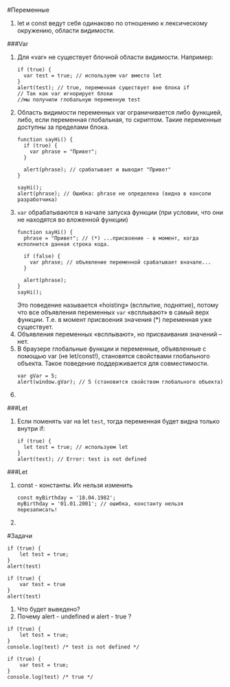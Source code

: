 #Переменные

1. let и const ведут себя одинаково по отношению к лексическому окружению, области видимости.

###Var
1. Для «var» не существует блочной области видимости. 
    Например: 
    ```
    if (true) {
      var test = true; // используем var вместо let
    }
    alert(test); // true, переменная существует вне блока if
    // Так как var игнорирует блоки
    //мы получили глобальную переменную test
    ```
1. Область видимости переменных var ограничивается либо функцией, либо, если переменная глобальная, то скриптом. Такие переменные доступны за пределами блока.
    ```
    function sayHi() {
      if (true) {
        var phrase = "Привет";
      }
    
      alert(phrase); // срабатывает и выводит "Привет"
    }
    
    sayHi();
    alert(phrase); // Ошибка: phrase не определена (видна в консоли разработчика)
    ```
1. `var` обрабатываются в начале запуска функции (при условии, что они не находятся во вложенной функции)
    ```
    function sayHi() {
      phrase = "Привет"; // (*) ...присвоение - в момент, когда исполнится данная строка кода.
    
      if (false) {
        var phrase; // объявление переменной срабатывает вначале...
      }
    
      alert(phrase);
    }
    sayHi();
    ```
    Это поведение называется «hoisting» (всплытие, поднятие), потому что все объявления переменных `var` «всплывают» в самый верх функции. Т.е. в момент присвоения значения (*) переменная уже существует.
1. Объявления переменных «всплывают», но присваивания значений – нет.
1. В браузере глобальные функции и переменные, объявленные с помощью var (не let/const!), становятся свойствами глобального объекта. Такое поведение поддерживается для совместимости. 
    ```
    var gVar = 5;
    alert(window.gVar); // 5 (становится свойством глобального объекта)
    ```
1. 

###Let
1. Если поменять var на let `test`, тогда переменная будет видна только внутри if:
    ```
    if (true) {
      let test = true; // используем let
    }
    alert(test); // Error: test is not defined
    ```

###Let
1. const - константы. Их нельзя изменить
    ```
    const myBirthday = '18.04.1982';
    myBirthday = '01.01.2001'; // ошибка, константу нельзя перезаписать!
    ```
2. 

#Задачи
```
if (true) {
    let test = true;
}
alert(test)

if (true) {
    var test = true
}
alert(test)
```
1. Что будет выведено?
1. Почему alert - undefined и alert - true ?

```
if (true) {
    let test = true;
}
console.log(test) /* test is not defined */
```

```
if (true) {
    var test = true;
}
console.log(test) /* true */
```


